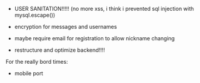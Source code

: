 - USER SANITATION!!!!! (no more xss, i think i prevented sql injection with mysql.escape())

- encryption for messages and usernames

- maybe  require email for registration to allow nickname changing

- restructure and optimize backend!!!!


For the really bord times:

- mobile port 